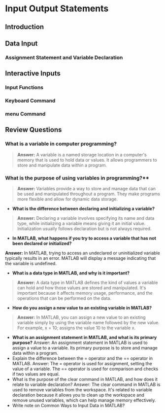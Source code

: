# Input Output Statements

## Introduction

## Data Input

### Assignment Statement and Variable Declaration

## Interactive Inputs

### Input Functions

### Keyboard Command

### menu Command

## Review Questions

### **What is a variable in computer programming?**

>**Answer:** A variable is a named storage location in a computer's memory that is used to hold data or values. It allows programmers to store and manipulate data within a program.

### What is the purpose of using variables in programming?**

>**Answer:** Variables provide a way to store and manage data that can be used and manipulated throughout a program. They make programs more flexible and allow for dynamic data storage.

- **What is the difference between declaring and initializing a variable?**

>**Answer:** Declaring a variable involves specifying its name and data type, while initializing a variable means giving it an initial value. Initialization usually follows declaration but is not always required.

- **In MATLAB, what happens if you try to access a variable that has not been declared or initialized?**

**Answer:** In MATLAB, trying to access an undeclared or uninitialized variable typically results in an error. MATLAB will display a message indicating that the variable is undefined.

- **What is a data type in MATLAB, and why is it important?**

>**Answer:** A data type in MATLAB defines the kind of values a variable can hold and how those values are stored and manipulated. It's important because it affects memory usage, performance, and the operations that can be performed on the data.

- **How do you assign a new value to an existing variable in MATLAB?**

>**Answer:** In MATLAB, you can assign a new value to an existing variable simply by using the variable name followed by the new value. For example, x = 10; assigns the value 10 to the variable x.

- **What is an assignment statement in MATLAB, and what is its primary purpose?**
Answer: An assignment statement in MATLAB is used to assign a value to a variable. Its primary purpose is to store and manage data within a program.
- Explain the difference between the = operator and the == operator in MATLAB.
Answer: The = operator is used for assignment, setting the value of a variable. The == operator is used for comparison and checks if two values are equal.
- What is the purpose of the clear command in MATLAB, and how does it relate to variable declaration?
Answer: The clear command in MATLAB is used to remove variables from the workspace. It's related to variable declaration because it allows you to clean up the workspace and remove unused variables, which can help manage memory effectively.
- Write note on Common Ways to Input Data in MATLAB?
